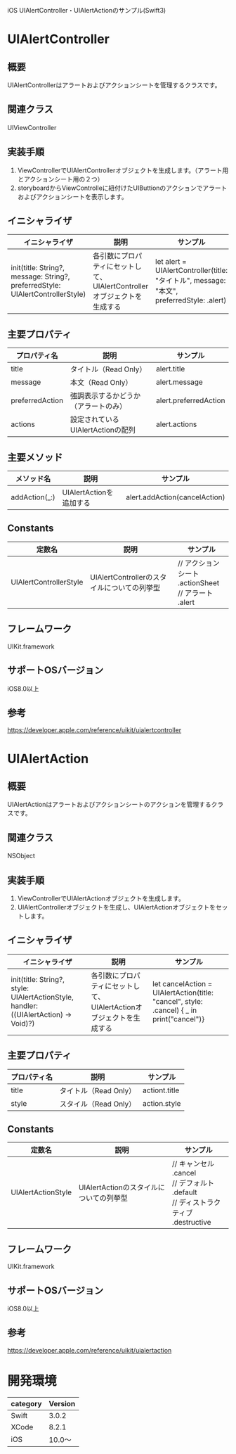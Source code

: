 iOS UIAlertController・UIAlertActionのサンプル(Swift3)

# UIAlertController
## 概要
UIAlertControllerはアラートおよびアクションシートを管理するクラスです。

## 関連クラス
UIViewController
　
## 実装手順
1. ViewControllerでUIAlertControllerオブジェクトを生成します。（アラート用とアクションシート用の２つ）
2. storyboardからViewControlleに紐付けたUIButtionのアクションでアラートおよびアクションシートを表示します。

## イニシャライザ

|イニシャライザ|説明|サンプル|
|---|---|---|
|init(title: String?, message: String?, preferredStyle: UIAlertControllerStyle)| 各引数にプロパティにセットして、UIAlertControllerオブジェクトを生成する| let alert = UIAlertController(title: "タイトル", message: "本文", preferredStyle: .alert) |

## 主要プロパティ

|プロパティ名|説明|サンプル|
|---|---|---|
|title | タイトル（Read Only） | alert.title |
|message | 本文（Read Only）| alert.message |
|preferredAction | 強調表示するかどうか（アラートのみ） | alert.preferredAction |
|actions | 設定されているUIAlertActionの配列 | alert.actions |

## 主要メソッド

|メソッド名|説明|サンプル|
|---|---|---|
|addAction(_:) | UIAlertActionを追加する| alert.addAction(cancelAction) |

## Constants

|定数名|説明|サンプル|
|---|---|---|
|UIAlertControllerStyle |UIAlertControllerのスタイルについての列挙型 | // アクションシート <br> .actionSheet <br> // アラート <br> .alert| 

## フレームワーク
UIKit.framework

## サポートOSバージョン
iOS8.0以上

## 参考
https://developer.apple.com/reference/uikit/uialertcontroller

# UIAlertAction
## 概要
UIAlertActionはアラートおよびアクションシートのアクションを管理するクラスです。

## 関連クラス
NSObject
　
## 実装手順
1. ViewControllerでUIAlertActionオブジェクトを生成します。
2. UIAlertControllerオブジェクトを生成し、UIAlertActionオブジェクトをセットします。

## イニシャライザ

|イニシャライザ|説明|サンプル|
|---|---|---|
|init(title: String?, style: UIAlertActionStyle, handler: ((UIAlertAction) -> Void)?)| 各引数にプロパティにセットして、UIAlertActionオブジェクトを生成する| let cancelAction = UIAlertAction(title: "cancel", style: .cancel) { _ in print("cancel")} |

## 主要プロパティ

|プロパティ名|説明|サンプル|
|---|---|---|
|title | タイトル（Read Only） | actiont.title |
|style | スタイル（Read Only）| action.style |

## Constants

|定数名|説明|サンプル|
|---|---|---|
|UIAlertActionStyle |UIAlertActionのスタイルについての列挙型 | // キャンセル <br> .cancel <br> // デフォルト <br> .default <br> // ディストラクティブ <br> .destructive| 

## フレームワーク
UIKit.framework

## サポートOSバージョン
iOS8.0以上

## 参考
https://developer.apple.com/reference/uikit/uialertaction

# 開発環境
|category | Version|
|---|---|
| Swift | 3.0.2 |
| XCode | 8.2.1 |
| iOS | 10.0〜 |
